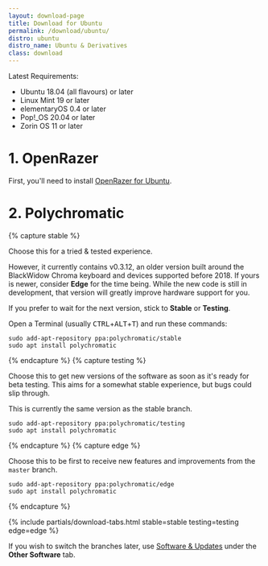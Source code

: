 ```yaml
---
layout: download-page
title: Download for Ubuntu
permalink: /download/ubuntu/
distro: ubuntu
distro_name: Ubuntu & Derivatives
class: download
---
```


Latest Requirements:

* Ubuntu 18.04 (all flavours) or later
* Linux Mint 19 or later
* elementaryOS 0.4 or later
* Pop!_OS 20.04 or later
* Zorin OS 11 or later

# 1. OpenRazer

First, you'll need to install [OpenRazer for Ubuntu](https://openrazer.github.io/#ubuntu).

# 2. Polychromatic

{% capture stable %}

Choose this for a tried & tested experience.

However, it currently contains v0.3.12, an older version built around the
BlackWidow Chroma keyboard and devices supported before 2018. If yours is newer,
consider **Edge** for the time being. While the new code is still in development,
that version will greatly improve hardware support for you.

If you prefer to wait for the next version, stick to **Stable** or **Testing**.

Open a Terminal (usually <kbd>CTRL</kbd>+<kbd>ALT</kbd>+<kbd>T</kbd>) and run these commands:

```
sudo add-apt-repository ppa:polychromatic/stable
sudo apt install polychromatic
```


{% endcapture %}
{% capture testing %}

Choose this to get new versions of the software as soon as it's ready for beta
testing. This aims for a somewhat stable experience, but bugs could slip through.

This is currently the same version as the stable branch.

```
sudo add-apt-repository ppa:polychromatic/testing
sudo apt install polychromatic
```

{% endcapture %}
{% capture edge %}

Choose this to be first to receive new features and improvements from the
`master` branch.

```
sudo add-apt-repository ppa:polychromatic/edge
sudo apt install polychromatic
```

{% endcapture %}

{% include partials/download-tabs.html
    stable=stable
    testing=testing
    edge=edge
%}

If you wish to switch the branches later, use [Software & Updates](https://wiki.ubuntu.com/SoftwareAndUpdatesSettings)
under the **Other Software** tab.
